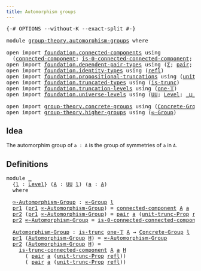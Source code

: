 ```yaml
---
title: Automorphism groups
---
```


<pre class="Agda"><a id="45" class="Symbol">{-#</a> <a id="49" class="Keyword">OPTIONS</a> <a id="57" class="Pragma">--without-K</a> <a id="69" class="Pragma">--exact-split</a> <a id="83" class="Symbol">#-}</a>

<a id="88" class="Keyword">module</a> <a id="95" href="group-theory.automorphism-groups.html" class="Module">group-theory.automorphism-groups</a> <a id="128" class="Keyword">where</a>

<a id="135" class="Keyword">open</a> <a id="140" class="Keyword">import</a> <a id="147" href="foundation.connected-components.html" class="Module">foundation.connected-components</a> <a id="179" class="Keyword">using</a>
  <a id="187" class="Symbol">(</a><a id="188" href="foundation.connected-components.html#1097" class="Function">connected-component</a><a id="207" class="Symbol">;</a> <a id="209" href="foundation.connected-components.html#1550" class="Function">is-0-connected-connected-component</a><a id="243" class="Symbol">;</a> <a id="245" href="foundation.connected-components.html#2195" class="Function">is-trunc-connected-component</a><a id="273" class="Symbol">)</a>
<a id="275" class="Keyword">open</a> <a id="280" class="Keyword">import</a> <a id="287" href="foundation.dependent-pair-types.html" class="Module">foundation.dependent-pair-types</a> <a id="319" class="Keyword">using</a> <a id="325" class="Symbol">(</a><a id="326" href="foundation-core.dependent-pair-types.html#515" class="Record">Σ</a><a id="327" class="Symbol">;</a> <a id="329" href="foundation-core.dependent-pair-types.html#588" class="InductiveConstructor">pair</a><a id="333" class="Symbol">;</a> <a id="335" href="foundation-core.dependent-pair-types.html#605" class="Field">pr1</a><a id="338" class="Symbol">;</a> <a id="340" href="foundation-core.dependent-pair-types.html#617" class="Field">pr2</a><a id="343" class="Symbol">)</a>
<a id="345" class="Keyword">open</a> <a id="350" class="Keyword">import</a> <a id="357" href="foundation.identity-types.html" class="Module">foundation.identity-types</a> <a id="383" class="Keyword">using</a> <a id="389" class="Symbol">(</a><a id="390" href="foundation-core.identity-types.html#1820" class="InductiveConstructor">refl</a><a id="394" class="Symbol">)</a>
<a id="396" class="Keyword">open</a> <a id="401" class="Keyword">import</a> <a id="408" href="foundation.propositional-truncations.html" class="Module">foundation.propositional-truncations</a> <a id="445" class="Keyword">using</a> <a id="451" class="Symbol">(</a><a id="452" href="foundation.propositional-truncations.html#2290" class="Function">unit-trunc-Prop</a><a id="467" class="Symbol">)</a>
<a id="469" class="Keyword">open</a> <a id="474" class="Keyword">import</a> <a id="481" href="foundation.truncated-types.html" class="Module">foundation.truncated-types</a> <a id="508" class="Keyword">using</a> <a id="514" class="Symbol">(</a><a id="515" href="foundation-core.truncated-types.html#1741" class="Function">is-trunc</a><a id="523" class="Symbol">)</a>
<a id="525" class="Keyword">open</a> <a id="530" class="Keyword">import</a> <a id="537" href="foundation.truncation-levels.html" class="Module">foundation.truncation-levels</a> <a id="566" class="Keyword">using</a> <a id="572" class="Symbol">(</a><a id="573" href="foundation-core.truncation-levels.html#530" class="Function">one-𝕋</a><a id="578" class="Symbol">)</a>
<a id="580" class="Keyword">open</a> <a id="585" class="Keyword">import</a> <a id="592" href="foundation.universe-levels.html" class="Module">foundation.universe-levels</a> <a id="619" class="Keyword">using</a> <a id="625" class="Symbol">(</a><a id="626" href="foundation-core.universe-levels.html#235" class="Primitive">UU</a><a id="628" class="Symbol">;</a> <a id="630" href="Agda.Primitive.html#597" class="Postulate">Level</a><a id="635" class="Symbol">;</a> <a id="637" href="Agda.Primitive.html#810" class="Primitive Operator">_⊔_</a><a id="640" class="Symbol">;</a> <a id="642" href="Agda.Primitive.html#780" class="Primitive">lsuc</a><a id="646" class="Symbol">)</a>

<a id="649" class="Keyword">open</a> <a id="654" class="Keyword">import</a> <a id="661" href="group-theory.concrete-groups.html" class="Module">group-theory.concrete-groups</a> <a id="690" class="Keyword">using</a> <a id="696" class="Symbol">(</a><a id="697" href="group-theory.concrete-groups.html#2024" class="Function">Concrete-Group</a><a id="711" class="Symbol">)</a>
<a id="713" class="Keyword">open</a> <a id="718" class="Keyword">import</a> <a id="725" href="group-theory.higher-groups.html" class="Module">group-theory.higher-groups</a> <a id="752" class="Keyword">using</a> <a id="758" class="Symbol">(</a><a id="759" href="group-theory.higher-groups.html#1626" class="Function">∞-Group</a><a id="766" class="Symbol">)</a>
</pre>
## Idea

The automorphim group of `a : A` is the group of symmetries of `a` in `A`.

## Definitions

<pre class="Agda"><a id="882" class="Keyword">module</a> <a id="889" href="group-theory.automorphism-groups.html#889" class="Module">_</a>
  <a id="893" class="Symbol">{</a><a id="894" href="group-theory.automorphism-groups.html#894" class="Bound">l</a> <a id="896" class="Symbol">:</a> <a id="898" href="Agda.Primitive.html#597" class="Postulate">Level</a><a id="903" class="Symbol">}</a> <a id="905" class="Symbol">(</a><a id="906" href="group-theory.automorphism-groups.html#906" class="Bound">A</a> <a id="908" class="Symbol">:</a> <a id="910" href="foundation-core.universe-levels.html#235" class="Primitive">UU</a> <a id="913" href="group-theory.automorphism-groups.html#894" class="Bound">l</a><a id="914" class="Symbol">)</a> <a id="916" class="Symbol">(</a><a id="917" href="group-theory.automorphism-groups.html#917" class="Bound">a</a> <a id="919" class="Symbol">:</a> <a id="921" href="group-theory.automorphism-groups.html#906" class="Bound">A</a><a id="922" class="Symbol">)</a>
  <a id="926" class="Keyword">where</a>
  
  <a id="937" href="group-theory.automorphism-groups.html#937" class="Function">∞-Automorphism-Group</a> <a id="958" class="Symbol">:</a> <a id="960" href="group-theory.higher-groups.html#1626" class="Function">∞-Group</a> <a id="968" href="group-theory.automorphism-groups.html#894" class="Bound">l</a>
  <a id="972" href="foundation-core.dependent-pair-types.html#605" class="Field">pr1</a> <a id="976" class="Symbol">(</a><a id="977" href="foundation-core.dependent-pair-types.html#605" class="Field">pr1</a> <a id="981" href="group-theory.automorphism-groups.html#937" class="Function">∞-Automorphism-Group</a><a id="1001" class="Symbol">)</a> <a id="1003" class="Symbol">=</a> <a id="1005" href="foundation.connected-components.html#1097" class="Function">connected-component</a> <a id="1025" href="group-theory.automorphism-groups.html#906" class="Bound">A</a> <a id="1027" href="group-theory.automorphism-groups.html#917" class="Bound">a</a>
  <a id="1031" href="foundation-core.dependent-pair-types.html#617" class="Field">pr2</a> <a id="1035" class="Symbol">(</a><a id="1036" href="foundation-core.dependent-pair-types.html#605" class="Field">pr1</a> <a id="1040" href="group-theory.automorphism-groups.html#937" class="Function">∞-Automorphism-Group</a><a id="1060" class="Symbol">)</a> <a id="1062" class="Symbol">=</a> <a id="1064" href="foundation-core.dependent-pair-types.html#588" class="InductiveConstructor">pair</a> <a id="1069" href="group-theory.automorphism-groups.html#917" class="Bound">a</a> <a id="1071" class="Symbol">(</a><a id="1072" href="foundation.propositional-truncations.html#2290" class="Function">unit-trunc-Prop</a> <a id="1088" href="foundation-core.identity-types.html#1820" class="InductiveConstructor">refl</a><a id="1092" class="Symbol">)</a>
  <a id="1096" href="foundation-core.dependent-pair-types.html#617" class="Field">pr2</a> <a id="1100" href="group-theory.automorphism-groups.html#937" class="Function">∞-Automorphism-Group</a> <a id="1121" class="Symbol">=</a> <a id="1123" href="foundation.connected-components.html#1550" class="Function">is-0-connected-connected-component</a> <a id="1158" href="group-theory.automorphism-groups.html#906" class="Bound">A</a> <a id="1160" href="group-theory.automorphism-groups.html#917" class="Bound">a</a>

  <a id="1165" href="group-theory.automorphism-groups.html#1165" class="Function">Automorphism-Group</a> <a id="1184" class="Symbol">:</a> <a id="1186" href="foundation-core.truncated-types.html#1741" class="Function">is-trunc</a> <a id="1195" href="foundation-core.truncation-levels.html#530" class="Function">one-𝕋</a> <a id="1201" href="group-theory.automorphism-groups.html#906" class="Bound">A</a> <a id="1203" class="Symbol">→</a> <a id="1205" href="group-theory.concrete-groups.html#2024" class="Function">Concrete-Group</a> <a id="1220" href="group-theory.automorphism-groups.html#894" class="Bound">l</a>
  <a id="1224" href="foundation-core.dependent-pair-types.html#605" class="Field">pr1</a> <a id="1228" class="Symbol">(</a><a id="1229" href="group-theory.automorphism-groups.html#1165" class="Function">Automorphism-Group</a> <a id="1248" href="group-theory.automorphism-groups.html#1248" class="Bound">H</a><a id="1249" class="Symbol">)</a> <a id="1251" class="Symbol">=</a> <a id="1253" href="group-theory.automorphism-groups.html#937" class="Function">∞-Automorphism-Group</a>
  <a id="1276" href="foundation-core.dependent-pair-types.html#617" class="Field">pr2</a> <a id="1280" class="Symbol">(</a><a id="1281" href="group-theory.automorphism-groups.html#1165" class="Function">Automorphism-Group</a> <a id="1300" href="group-theory.automorphism-groups.html#1300" class="Bound">H</a><a id="1301" class="Symbol">)</a> <a id="1303" class="Symbol">=</a> 
    <a id="1310" href="foundation.connected-components.html#2195" class="Function">is-trunc-connected-component</a> <a id="1339" href="group-theory.automorphism-groups.html#906" class="Bound">A</a> <a id="1341" href="group-theory.automorphism-groups.html#917" class="Bound">a</a> <a id="1343" href="group-theory.automorphism-groups.html#1300" class="Bound">H</a>
      <a id="1351" class="Symbol">(</a> <a id="1353" href="foundation-core.dependent-pair-types.html#588" class="InductiveConstructor">pair</a> <a id="1358" href="group-theory.automorphism-groups.html#917" class="Bound">a</a> <a id="1360" class="Symbol">(</a><a id="1361" href="foundation.propositional-truncations.html#2290" class="Function">unit-trunc-Prop</a> <a id="1377" href="foundation-core.identity-types.html#1820" class="InductiveConstructor">refl</a><a id="1381" class="Symbol">))</a>
      <a id="1390" class="Symbol">(</a> <a id="1392" href="foundation-core.dependent-pair-types.html#588" class="InductiveConstructor">pair</a> <a id="1397" href="group-theory.automorphism-groups.html#917" class="Bound">a</a> <a id="1399" class="Symbol">(</a><a id="1400" href="foundation.propositional-truncations.html#2290" class="Function">unit-trunc-Prop</a> <a id="1416" href="foundation-core.identity-types.html#1820" class="InductiveConstructor">refl</a><a id="1420" class="Symbol">))</a>
</pre>
